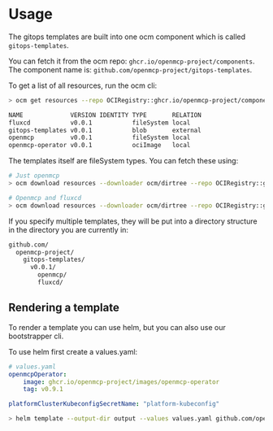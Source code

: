 # Usage

The gitops templates are built into one ocm component which is called `gitops-templates`.

You can fetch it from the ocm repo: `ghcr.io/openmcp-project/components`.
The component name is: `github.com/openmcp-project/gitops-templates`.

To get a list of all resources, run the ocm cli:

```bash
> ocm get resources --repo OCIRegistry::ghcr.io/openmcp-project/components github.com/openmcp-project/gitops-templates:0.0.1

NAME             VERSION IDENTITY TYPE       RELATION
fluxcd           v0.0.1           fileSystem local
gitops-templates v0.0.1           blob       external
openmcp          v0.0.1           fileSystem local
openmcp-operator v0.0.1           ociImage   local
```

The templates itself are fileSystem types. You can fetch these using:

```bash
# Just openmcp
> ocm download resources --downloader ocm/dirtree --repo OCIRegistry::ghcr.io/openmcp-project/components github.com/openmcp-project/gitops-templates:v0.0.1 openmcp

# Openmcp and fluxcd
> ocm download resources --downloader ocm/dirtree --repo OCIRegistry::ghcr.io/openmcp-project/components github.com/openmcp-project/gitops-templates:v0.0.1 openmcp fluxcd
```

If you specify multiple templates, they will be put into a directory structure in the directory you are currently in:

```txt
github.com/
  openmcp-project/
    gitops-templates/
      v0.0.1/
        openmcp/
        fluxcd/
```

## Rendering a template

To render a template you can use helm, but you can also use our bootstrapper cli.

To use helm first create a values.yaml:

```yaml
# values.yaml
openmcpOperator:
    image: ghcr.io/openmcp-project/images/openmcp-operator
    tag: v0.9.1

platformClusterKubeconfigSecretName: "platform-kubeconfig"
```

```bash
> helm template --output-dir output --values values.yaml github.com/openmcp-project/gitops-templates/v0.0.1/openmcp
```
